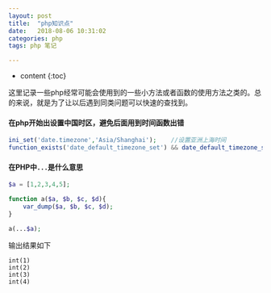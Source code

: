 ```yaml
---
layout: post
title:  "php知识点"
date:   2018-08-06 10:31:02
categories: php
tags: php 笔记

---
```

* content
{:toc}

这里记录一些php经常可能会使用到的一些小方法或者函数的使用方法之类的。总的来说，就是为了让以后遇到同类问题可以快速的查找到。





####  在php开始出设置中国时区，避免后面用到时间函数出错
```php
ini_set('date.timezone','Asia/Shanghai');    //设置亚洲上海时间
function_exists('date_default_timezone_set') && date_default_timezone_set('PRC'); //设置中国时区
```

####  在PHP中`...`是什么意思

```php
$a = [1,2,3,4,5];

function a($a, $b, $c, $d){
	var_dump($a, $b, $c, $d);
}

a(...$a);
```
输出结果如下
```
int(1)
int(2)
int(3)
int(4)
```


